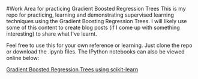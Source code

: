 #Work Area for practicing Gradient Boosted Regression Trees
This is my repo for practicing, learning and demonstrating supervised learning techniques using the Gradient Boosting Regression Trees. I will likely use some of this content to create blog posts (if I come up with something interesting) to share what I've learnt. 

Feel free to use this for your own reference or learning. Just clone the repo or download the .ipynb files. The IPython notebooks can also be viewed online below:  

[Gradient Boosted Regression Trees using scikit-learn](http://nbviewer.ipython.org/github/shankarmsy/practice_GBRT/blob/master/Gradient%20Boosted%20Regression%20Trees%20with%20scikit-learn.ipynb)  
